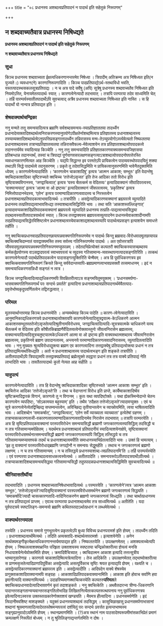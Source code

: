 +++
title = "०८ प्रधानस्य अशब्दत्वप्रतिपादनं न पादार्थ इति सहेतुकं निरूपणम्"

+++


## न शब्दवाच्यतैवात्र प्रधानस्य निषिध्द्यते

**प्रधानस्य अशब्दत्वप्रतिपादनं न पादार्थ इति सहेतुकं निरूपणम्**

**न शब्दवाच्यतैवात्र प्रधानस्य निषिध्द्यते**

### **सुधा**

किञ्च प्रधानस्य शब्दवाच्यता ईक्षत्यधिकरणानन्तरमेव निषेध्या । त्रिपादीम् अतिक्रम्य अत्र निषिध्यत इति(न युज्यते।) व्यवधान(ने) कारणानिरूपणादिति । किञ्च पादप्रतिपाद्योऽर्थ-स्तथाविधो भवति, यस्तत्पादस्थसकलसूत्रप्रतिपाद्यः । न च अत्र पादे सर्वेषु (अपि) सूत्रेषु प्रधानस्य शब्दवाच्यतैव निषिध्यत इति नियमोऽस्ति, येनायमेतत्पादार्थः स्यात् । कारणत्वेनेत्यादौ तदभावात् । तत्रापि परम्परया तदेव साध्यमिति चेत् । तर्हि पारम्पर्यस्यातीतपादार्थेऽपि सुवचत्वाद् अत्रैव प्रधानस्य शब्दवाच्यता निषिध्यत इति नास्ति । स हि पादार्थो यो नान्यत्र प्रतिपाद्यत इति ।

### **शेषवाक्यार्थचन्द्रिका**

ननु मन्मते तत्तु समन्वयादित्यत्र ब्रह्मणि सर्वशब्दसमन्वय-स्याप्रतिज्ञाततया तादर्थ्येन प्रधानादेव्यक्तादिशब्दार्थत्वनिराकरणस्यानुपयोगेऽपीक्षतेर्नाशब्दमित्यत्र प्रतिज्ञातस्य प्रधानाशब्दत्वस्य तस्याव्यक्तादिशब्दार्थत्वेऽनुपपत्तिप्रसङ्गात्तादर्थ्येन तन्निरासस्य मन्म-तेऽप्युपयोगोऽस्त्येवेत्यतो निष्फलतया प्रधानाशब्दत्वस्य तत्राप्यप्रतिज्ञातव्यतया तन्निरासवैफल्य-मेवेत्याशयेन तत्र प्रतिज्ञाताशब्दत्वोपपादकत्वे तदानन्तर्यमेव स्यादित्याह किञ्चेति । ननु तत्तु समन्वयादिति प्रतिज्ञातकारणवाक्यसमन्वयजिज्ञासया प्रतिबन्धान्न तदानन्तर्थं, तस्यां च त्रिपाद्यां पूर्णयागवसरलक्षणसङ्गत्याऽत्राशब्दत्वोपपादनोपपत्तेरस्ति व्यवधानकारणमित्यत आह किञ्चेति । यद्यपि सिद्धान्त इव परमतेऽपि प्रायिकत्वेन पादव्यवस्थोपपादयितुं शक्या तथाऽपि सिद्धे पादार्थत्वे तदनुसरणम् । प्रकृते तु तदेवासिद्धमिति न प्रायिकत्वानुसरणमिति भावेनैतदुक्तमिति ध्येयम् ॥ कारणत्वेनेत्यादाविति । ‘कारणत्वेन चाकाशादिषु’ इत्यत्र ‘आत्मन आकाश; सम्भूतः’ इति वेदान्तेषु क्वचिदाकाशादिका सृष्टिरुच्यते क्वचिच्च ‘तत्तेजोऽसृजत’ इति तेज आदिका ततो विरोध इति सृष्टिवाक्यविगानस्य, ‘जगद्वाचित्वात्’ इत्यत्र ‘यस्य चैतत्कर्म स वेदितव्यः’ इत्यादिवाक्यानं जीवादिपरत्वस्य, ‘वाक्यान्वयात्’ इत्यत्र ‘आत्मा वा ओ द्रष्टव्यः’ इत्यादिवाक्यानं जीवपरत्वस्य, ‘प्रकृतिश्च’ इत्यत्र निमित्तोपादानभेदस्य, ‘एतेन’ इत्यत्र परमाण्वादिकारणत्ववादस्य च निरस्तत्वेन प्रधानाशब्दत्वप्रतिपादकत्वाभावादित्यर्थः ॥ तत्रापीति । असद्वेत्यादिकारणवाक्यानां ब्रह्यपरत्वे व्युत्पादिते प्रधानस्य तत्प्रतिपाद्यत्वाभावसिध्द्या तस्याशब्दत्वसिद्धिरिति भावः । तथा सति ‘आकाशस्तल्लिङ्गात्’ इत्यादावप्यकाशादिप्रतिपादकवाक्यानां ब्रह्मपरत्वे व्युत्पादिते प्रधानस्य तत्प्रति-पाद्यत्वाभावसिद्ध्या तदब्दत्वस्यातीतपादत्रयार्थत्वं स्यात् । किञ्च तत्तद्वाक्यस्य ब्रह्मपरत्वव्युत्पादनेन प्रधानस्येवाकाशादीनामपि तदप्रतिपाद्यत्वसिद्धेरविशिष्टत्वेन प्रधानाशब्दत्वस्येवाकाशाद्यशाब्दत्वस्यापि पादार्थत्वप्रसङ्ग इत्याशयेन समाधत्ते तर्हीति ।

ननु क्वाचित्कप्रधानवादप्रतिपादनछायापन्नवाक्यगतिनिरूपणमेव न पादार्थः किन्तु ब्रह्मवाद-विरोधवादमूलछायापन्न क्वचित्क्वचिदाम्नातं यावद्वाक्यमस्ति तस्य सर्वस्य गतिनिरूपणमेव पादार्थः । अत एवोत्तरत्रापि जीववादमूलछायापन्नवक्यगतिनिरूपणमप्युपपन्नम् । तदेतदभिप्रेत्योक्तं कल्पतरौ क्वाचित्कस्यासच्छब्दस्य कर्मकर्तृप्रयोगस्य वाऽसद्वादपरत्वं स्वाभवपरत्वं च व्युदस्य गतिसामान्य-व्यवस्थापनात्पादसङ्गतिरिति । तत्कथं कारणत्वेनेत्यादौ पदार्थप्रतिपादकत्वेन पादासङ्गत्युक्तिरिति चेन्मैवम् । अत्र हि पूर्वाधिकरणत्रय इव क्वाचित्कवाक्यगतिनिरूपणं क्रियते किन्तु सर्ववेदान्तव्यापि-ब्रह्मप्रमाणत्वाभावप्रसक्तौ तत्समाधानम् । इदं न समन्वयाधिकरणसन्निधौ सङ्गतं न त्वत्र ।

किञ्च जगद्वाचित्वादित्याद्यधिकरणमपि विवक्षितरीत्याऽत्र सङ्गमयितुमयुक्तम् । ‘प्रधानसमर्पणा-भासवाक्यगतिनिरूपणार्थं परः सन्दर्भः प्रवर्तते’ इत्यादिना प्रधानाशाब्दत्वप्रतिपादनार्थमेवैतत्पाद-प्रवृत्तेर्भाष्यकृदुपवर्णितत्वेन तद्विरुद्धत्वात् ।

### **परिमल**

मूलस्यार्थान्तरमाह किञ्च प्रधानस्येति । अन्यमर्थमाह किञ्च पादेति ॥ कारण-त्वेनेत्यादाविति । आनुमानिकाद्यधिकरणत्रये प्रधानाशब्दत्वोक्तावपि कारणत्वेनेत्यादिसूत्रद्वयात्म-केऽधिकरणे आत्मन आकाशस्सम्भूतस्ततेजोऽसृजतेत्यादिश्रुतीनामविरोधस्य, जगद्वाचित्वादित्यादि-सूत्रत्रयात्मके चाधिकरणे यस्य चैतत्कर्म स वेदितव्य इति कौषीतकिब्राह्मणैर्वेदितव्यत्वेनोक्तवस्तुनो जीवत्वनिरासेन ब्रह्मत्वस्य, वाक्यान्वयादित्यादिसूत्रचतुष्टयात्मकेऽधिकरणे आत्मा वा ओ द्रष्टव्य इति वाक्यस्थात्मशब्दस्य जीवत्वनिरासेन ब्रह्मत्वस्य, प्रकृतिनये ब्रह्मण उपादानत्वस्य, अन्त्यनये परमाण्वादिकारणत्ववादनिरासस्य, व्युत्पादितत्वादिति भावः । ननु मुख्यतः श्रुत्यविरोधाद्युक्त्या ब्रह्मण एव कारणत्वादिना तत्तद्वाक्येषु प्रतिपाद्यत्वोक्त्या प्रधानं न तत्र प्रतिपाद्यमित्यर्थासिध्द्यति । अतो न प्रधानाशाब्दत्वस्य पादार्थत्वभङ्ग इति शङ्कते तत्रापीति । अतीतपादार्थेऽपि त्रिपाद्यामपि तत्तद्वाक्यप्रतिपाद्यं ब्रह्मेत्युक्ते तद्द्वारा प्रधानं तत्र तत्र वाक्ये प्रतिपाद्यं नेति लाभादिति भावः । तावतैतत्पादार्थः कुतो नेत्यत आह सहीति ॥

### **यादुपत्यं**

कारणत्वेनेत्यादाविति । तत्र हि वेदान्तेषु क्वचिदाकाशादिका सृष्टिरुच्यते ‘आत्मन आकाशः सम्भूत’ इति । क्वचित्तेज आदिका ‘तत्तेजोऽसृजते’ति । तथा च वेदान्तानां विरोध इति प्राप्ते, कार्येष्वाकाशादिष्वेव सृष्टिक्रमादिद्वारकं विगानं, कारणत्वे तु न विगानम् । कुतः यथा व्यपदिष्टोक्तेः । यथा ह्येकस्मिन्वेदान्ते चेतनः कारणत्वेन व्यपदिष्टः, ‘सोऽकामयत बहुस्याम्’ इति । तथैव ‘तदैक्षत तत्तेजोऽसृजते’त्यादावप्युक्तः । एवं च सूत्रे कारणत्वेनेत्येतद्विच्छिद्य सप्तम्यन्तत्वेन, अविच्छिद्य तृतीयान्तत्वेन च व्याख्येयमिति, त्वया भाषितत्वादिति भावः । आदिशब्देन ‘समाकर्षात्’, ‘जगद्वाचित्वात्’, ‘एतेन सर्वे व्याख्याता व्याख्याता’ इत्येतेषां ग्रहणम् । तत्राप्यसत्कारणत्वजी-वकारणत्वपरमाण्वादिकारणत्ववादिनामेव निरासेन तदभावात् ॥ तत्रापि परम्परयेति । अत्र हि सृष्टिप्रतिपादकवाक्यानां परस्परविरोधेन समन्वयासिद्धौ ब्राह्मणौ जगत्कारणत्वस्यासिद्धिस् तदसिद्धौ च न तत्र गतिसामान्यमपेक्षितम् । यदर्थमत्र प्रधानाशाब्दत्वं प्रतिपादनीयं स्यादित्याशयेनाक्षेपे, सृष्टिवाक्यानां परस्परविरोधसमर्थनात्समन्वयसिद्धौ ब्रह्मणो जगत्कारणत्वस्यापि सिद्धिस् तत्सिद्धये च तत्र गतिसामान्यमप्यावश्यकं तदर्थं च प्रधानाशाब्दत्वमपीति समाधानस्याभिप्रेतत्वादिति भावः । उक्तं हि भामत्याम् । ‘इह तु वाक्यानां परस्परविरोधाद्ब्रह्मणि जगद्योनौ न समन्वयः सेद्धुमर्हति । तथाच न जगत्कारणत्वं ब्रह्मणो लक्षणम् । न च तत्र गतिसामान्यम् । न च तस्तिद्धये प्रधानस्याशाब्द-त्वप्रतिपादनमि’ति ॥ तर्हि पारम्पर्यस्येति । एवं परम्परया प्रधानाशब्ददत्वसाधकत्वस्येत्यर्थः । अतीतपादेति । समन्वयरूपेऽतीतपादत्रयार्थेऽपीत्यर्थः । तत्राप्याकाशादिशब्दसमन्वयसिद्ध्या गतिसामान्यसिद्धौ तदुपपादकप्रधानाशाब्दत्वसिद्धिमिति सुवचत्वादित्यर्थः ॥

### **श्रीनिवासतीर्थीया**

तदभावादिति । प्रधानस्य शब्दवाच्यतानिषेधाभावादित्यर्थः ॥ परम्परयेति । ‘कारणत्वेने’त्यत्र ‘आत्मन आकाशः सम्भूतः’, ‘तत्तेजोऽसृजते’त्यादिसृष्टिवाक्यानां परस्परमविरोधसमर्थनेन ब्रह्मणो जगत्कारणत्वं सिद्ध्यति । ‘समाकर्षादि’त्यादौ चासत्कारणतादि-वादिनिराकरणेन ब्रह्मणो जगत्कारणत्वं सिध्द्यति । तथा चार्थात्प्रधानस्य न तत्र प्रतिपाद्यत्वं प्राप्तम् । एवञ्च परम्परया प्रधानाशब्दत्वमेव तत्र साध्यमित्यर्थः ॥ अतीतेति । यदा पूर्वपादत्रये स्पष्टलिङ्ग-समन्वयो ब्रह्मणि कथितस्तदाऽर्थात्प्रधानं न लब्धमेवेत्यर्थः ।

### **वाक्यार्थरत्नमाला**

तस्येति । प्रधानस्य समासे गुणभूतत्वेन प्रकृतत्वेऽपि बुध्या विविच्य प्रधानपरामर्श इति ज्ञेयम् । तादर्थ्येन तदिति । प्रधानाशाब्दत्वार्थमित्यर्थः । तदिति अव्यक्तादि-शब्दार्थत्वपरामर्शः । इत्याशयेनेति । अनेन सार्थक्यमङ्गीकृत्येक्षत्यधिकरणानन्तर्यमापाद्यत इति । निष्फलतयेति । उपलक्षणमेतत् । अशक्यत्वच्चेत्यपि ज्ञेयम् । निष्फलत्वाशक्यभ्रान्तिः परिहृता उक्ताशयस्य स्पष्टतया चन्द्रिकोक्तरीत्या ज्ञेयत्वं मनसि निधायाशयेनेत्येवोक्तमिति ज्ञेयम् । क्रमादिवैचित्र्यात् । क्वचिदात्मन आकाश इत्यादि तत्तत्सूत्रीय भाष्यानुसारेणाह । कारणत्वे चाकाशादिष्वित्यत्रेत्यादिना । तेज आदिकेति । उपलक्षणमेतत् तद्भाष्योक्तरीत्या स प्राणमसृजतेत्यादिप्राणादिपूर्विका असद्वेत्यादि असत्पूर्विकाच सृष्टिः श्रयत इत्याद्यपि ज्ञेयम् । वक्ष्यति च । असद्वेत्यादिकारणवाक्यानां ब्रह्मपरत्व इति । असद्वेत्यादीति । आदिपदेन वाक्ये शेषस्येव प्रागुक्ताकाशादिवाक्यानामपि सङ्ग्रहः । आकाशादिप्रतिपादकवाक्यानामिति । आकाश इति होवाच सर्वाणि हवा इमानीत्यादि वाक्यानामित्यर्थः । उदाहरिष्यमाणक्वाचित्कस्येति कल्पतरु**परिमल**ले क्वाचित्कप्रधानवादेत्यादिभाववर्णनं कृतं तदाशङ्कते । ननु क्वचित्केति । अथवैतदारभ्य त्रीण्य-धिकरणानि पादान्तरसङ्गतान्यप्यवान्तरसङ्गतिलोभादिह लिखितानित्येतत्कल्पतरूत्थापनाय ननु पूर्वाधिकरणत्रय इवेत्यादिनाऽस्वरस उक्तस्तत्प्रकारेणोक्ताशयं खण्डयति । मैवमत्र हीत्यादिना । प्रधानसमर्पणेति । इदं त्विदानीमवशिष्ट माशङ्क्यते । यदुक्तं प्रधानस्याशब्दत्वं तदसिद्धम् । कासुचिछाखासु प्रधानसमर्पणाभासानां शब्दानां श्रूयमाणत्वादित्यादेरतस्तेषमन्यपरत्वं दर्शयितुं परः सन्दर्भः प्रवर्त्तत इत्यन्तभाष्यस्य सङ्गृह्यानुवादोऽयमिति ज्ञेयम् । स्थानप्रमाणमिति । (?)अत्र स्थानं नाम पाठसादेश्यरूपमीमांसकाभिप्रेतं प्रमाणं क्रमलक्षणे निरूपितं बोध्यम् । न तु श्रुतिलिङ्गाद्यन्तर्गतमिति न दोषः ।

